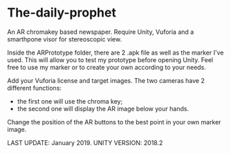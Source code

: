 # The-daily-prophet
An AR chromakey based newspaper. Require Unity, Vuforia and a smarthpone visor for stereoscopic view.

Inside the ARPrototype folder, there are 2 .apk file as well as the marker I've used.
This will allow you to test my prototype before opening Unity.
Feel free to use my marker or to create your own according to your needs.

Add your Vuforia license and target images.
The two cameras have 2 different functions:
  - the first one will use the chroma key;
  - the second one will display the AR image below your hands.
  
  Change the position of the AR buttons to the best point in your own marker image.
  
  
  LAST UPDATE: January 2019.
  UNITY VERSION: 2018.2
